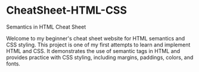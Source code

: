 # CheatSheet-HTML-CSS
Semantics in HTML Cheat Sheet 

Welcome to my beginner's cheat sheet website for HTML semantics and CSS styling. This project is one of my first attempts to learn and implement HTML and CSS. It demonstrates the use of semantic tags in HTML and provides practice with CSS styling, including margins, paddings, colors, and fonts.
